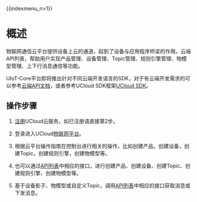 {{indexmenu_n>1}}

# 概述	

物联网通信云平台提供设备上云的通道，起到了设备与应用程序桥梁的作用。云端API列表，帮助用户实现产品管理、设备管理、Topic管理、规则引擎管理、物模型管理、上下行消息通信等功能。

UIoT-Core平台即将推出针对不同云端开发语言的SDK，对于有云端开发需求的可以参考[云端API文档](../api_guide/api_list)，或者参考UCloud SDK框架[UCloud SDK](../device_develop_guide/c_sdk_example/csdkquickstart)。



## 操作步骤

1. [注册](https://passport.ucloud.cn/#register)UCloud云服务，如已注册请直接第2步。

2. 登录进入UCloud[物联网平台](https://console.ucloud.cn/iot)。

3. 根据云平台操作指南在控制台进行相关的操作，比如创建产品，创建设备，创建Topic，创建规则引擎，创建物模型等。

4. 也可以通过[API列表](../api_guide/api_list)中相应的接口，进行创建产品、创建设备、创建Topic、创建规则引擎、创建物模型等。

5. 基于设备影子、物模型或自定义Topic，调用[API列表](../api_guide/api_list)中相应的接口获取消息或下发消息。
